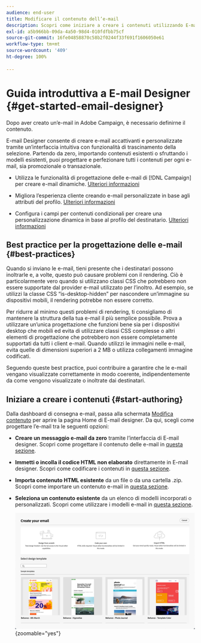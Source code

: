 ```yaml
---
audience: end-user
title: Modificare il contenuto dell’e-mail
description: Scopri come iniziare a creare i contenuti utilizzando E-mail designer nell’interfaccia utente di Campaign Web
exl-id: a5b966bb-09da-4a50-98d4-010fdfbb75cf
source-git-commit: 16fe04858870c58b2f0244f33f691f1606050e61
workflow-type: tm+mt
source-wordcount: '409'
ht-degree: 100%

---
```



# Guida introduttiva a E-mail Designer {#get-started-email-designer}

Dopo aver creato un’e-mail in Adobe Campaign, è necessario definirne il contenuto.

E-mail Designer consente di creare e-mail accattivanti e personalizzate tramite un’interfaccia intuitiva con funzionalità di trascinamento della selezione. Partendo da zero, importando contenuti esistenti o sfruttando i modelli esistenti, puoi progettare e perfezionare tutti i contenuti per ogni e-mail, sia promozionale o transazionale.

<!--Built to deliver HTML optimized for responsive design, the Email Designer allows you to easily define and apply visibility conditions and dynamic content to an email, template, or content fragment directly through the user interface. You can seamlessly switch between the drag and drop interface and HTML code at the click of a button.

The Email Designer allows you to create email content and email content templates. It is compatible with simple emails, transactional emails, A/B test emails, multilingual emails, and recurring emails.-->

* Utilizza le funzionalità di progettazione delle e-mail di [!DNL Campaign] per creare e-mail dinamiche. [Ulteriori informazioni](create-email-content.md)

* Migliora l’esperienza cliente creando e-mail personalizzate in base agli attributi del profilo. [Ulteriori informazioni](../personalization/personalize.md)

* Configura i campi per contenuti condizionali per creare una personalizzazione dinamica in base al profilo del destinatario. [Ulteriori informazioni](../personalization/conditions.md)

## Best practice per la progettazione delle e-mail {#best-practices}

Quando si inviano le e-mail, tieni presente che i destinatari possono inoltrarle e, a volte, questo può causare problemi con il rendering. Ciò è particolarmente vero quando si utilizzano classi CSS che potrebbero non essere supportate dal provider e-mail utilizzato per l’inoltro. Ad esempio, se utilizzi la classe CSS “is-desktop-hidden” per nascondere un’immagine su dispositivi mobili, il rendering potrebbe non essere corretto.

Per ridurre al minimo questi problemi di rendering, ti consigliamo di mantenere la struttura della tua e-mail il più semplice possibile. Prova a utilizzare un’unica progettazione che funzioni bene sia per i dispositivi desktop che mobili ed evita di utilizzare classi CSS complesse o altri elementi di progettazione che potrebbero non essere completamente supportati da tutti i client e-mail. Quando utilizzi le immagini nelle e-mail, evita quelle di dimensioni superiori a 2 MB o utilizza collegamenti immagine codificati.

Seguendo queste best practice, puoi contribuire a garantire che le e-mail vengano visualizzate correttamente in modo coerente, indipendentemente da come vengono visualizzate o inoltrate dai destinatari.

## Iniziare a creare i contenuti {#start-authoring}

Dalla dashboard di consegna e-mail, passa alla schermata [Modifica contenuto](edit-content.md) per aprire la pagina Home di E-mail designer. Da qui, scegli come progettare l’e-mail tra le seguenti opzioni:

* **Creare un messaggio e-mail da zero** tramite l’interfaccia di E-mail designer. Scopri come progettare il contenuto delle e-mail in [questa sezione](create-email-content.md).

* **Immetti o incolla il codice HTML non elaborato** direttamente in E-mail designer. Scopri come codificare i contenuti in [questa sezione](code-content.md).

* **Importa contenuto HTML esistente** da un file o da una cartella .zip. Scopri come importare un contenuto e-mail in [questa sezione](existing-content.md).

* **Seleziona un contenuto esistente** da un elenco di modelli incorporati o personalizzati. Scopri come utilizzare i modelli e-mail in [questa sezione](../content/create-email-templates.md).

  ![Opzioni disponibili nell’interfaccia di E-mail designer per la creazione di contenuti e-mail](assets/email_designer_create_options.png){zoomable="yes"}
